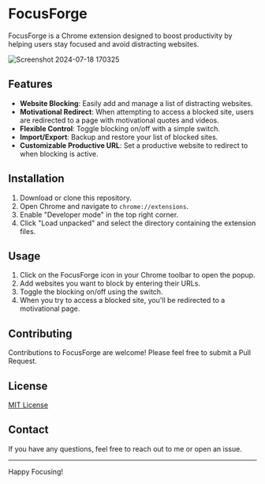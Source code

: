 # FocusForge

FocusForge is a Chrome extension designed to boost productivity by helping users stay focused and avoid distracting websites.

![Screenshot 2024-07-18 170325](https://github.com/user-attachments/assets/1a321e11-dd59-41b1-a28e-665ffd1eec1f)

## Features

- **Website Blocking**: Easily add and manage a list of distracting websites.
- **Motivational Redirect**: When attempting to access a blocked site, users are redirected to a page with motivational quotes and videos.
- **Flexible Control**: Toggle blocking on/off with a simple switch.
- **Import/Export**: Backup and restore your list of blocked sites.
- **Customizable Productive URL**: Set a productive website to redirect to when blocking is active.

## Installation

1. Download or clone this repository.
2. Open Chrome and navigate to `chrome://extensions`.
3. Enable "Developer mode" in the top right corner.
4. Click "Load unpacked" and select the directory containing the extension files.

## Usage

1. Click on the FocusForge icon in your Chrome toolbar to open the popup.
2. Add websites you want to block by entering their URLs.
3. Toggle the blocking on/off using the switch.
4. When you try to access a blocked site, you'll be redirected to a motivational page.

## Contributing

Contributions to FocusForge are welcome! Please feel free to submit a Pull Request.

## License

[MIT License](LICENSE)

## Contact

If you have any questions, feel free to reach out to me or open an issue.

---

Happy Focusing!
